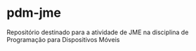 # pdm-jme
Repositório destinado para a atividade de JME na disciplina de Programação para Dispositivos Móveis
